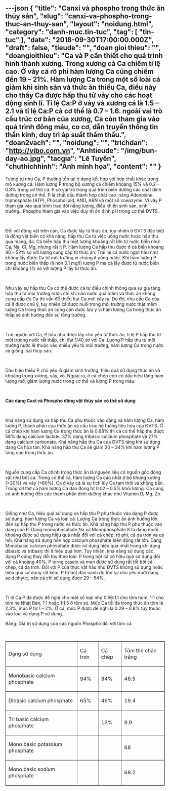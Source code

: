 ---json
{
    "title": "Canxi và phospho trong thức ăn thủy sản",
    "slug": "canxi-va-phospho-trong-thuc-an-thuy-san",
    "layout": "noidung.html",
    "category": "danh-muc.tin-tuc",
    "tag": [
        "tin-tuc"
    ],
    "date": "2018-09-30T17:00:00.000Z",
    "draft": false,
    "tieude": "",
    "doan gioi thieu": "",
    "doangioithieu": "Ca và P cần thiết cho quá trình hình thành xương. Trong xương cá Ca chiếm tỉ lệ cao. Ở vảy cá rô phi hàm lượng Ca cũng chiếm đến 19 – 21%. Hàm lượng Ca trong một số loài cá giảm khi sinh sản và thức ăn thiếu Ca, điều này cho thấy Ca được hấp thu từ vảy cho các hoạt động sinh lí. Tỉ lệ Ca:P ở vảy và xương cá là 1.5 – 2.1 và tỉ lệ Ca:P cả cơ thể là 0.7 – 1.6. ngoài vai trò cấu trúc cơ bản của xương, Ca còn tham gia vào quá trình đông máu, co cơ, dẫn truyền thông tin thần kinh, duy trì áp suất thẩm thấu.",
    "doan2vach": "",
    "noidung": "",
    "trichdan": "http://vibo.com.vn",
    "Anhtieude": "/img/bun-day-ao.jpg",
    "tacgia": "Lê Tuyến",
    "chuthichhinh": "Ảnh minh họa",
    "__content__": ""
}
---
<p>Tương tự như Ca, P thường tồn tại ở dạng kết hợp với hợp chất kh&aacute;c trong m&ocirc; xương c&aacute;. H&agrave;m lượng P trong bộ xương c&aacute; chiếm khoảng 15% v&agrave; 0.2 &ndash; 0.8% trong cơ thịt c&aacute;. P c&oacute; vai tr&ograve; trong qu&aacute; tr&igrave;nh biến dưỡng c&aacute;c chất dinh dưỡng trong cơ thể. P l&agrave; chất cấu th&agrave;nh hợp chất cao&nbsp; năng Adenosine triphosphate (ATP), Phospholipid, AND, ARN v&agrave; một số coenzyme. V&igrave; vậy P tham gia v&agrave;o qu&aacute; tr&igrave;nh trao đổi năng lượng, điều khiển sinh sản, sinh trưởng&hellip;Phospho tham gia v&agrave;o việc duy tr&igrave; ổn định pH trong cơ thể ĐVTS.</p>

<p>&nbsp;</p>

<p>Đối với động vật tr&ecirc;n cạn, Ca được lấy từ thức ăn, tuy nhi&ecirc;n ở ĐVTS đặc biệt l&agrave; động vật biển c&oacute; khả năng&nbsp; hấp thu Ca từ việc uống nước hoặc hấp thu qua mang, da. C&aacute; biển hấp thu một lượng kho&aacute;ng rất lớn từ nước biển như: Ca, Na, Cl, Mg, nhưng rất &iacute;t P. H&agrave;m lượng Ca hấp thu được ở c&aacute; biển khoảng 40 &ndash; 52% so với lượng cung cấp từ thức ăn. Tr&aacute;i lại c&aacute; nước ngọt hầu như kh&ocirc;ng lấy được Ca từ m&ocirc;i trường v&igrave; ch&uacute;ng &iacute;t uống nước. Khi h&agrave;m lượng P trong nước biển thấp (&iacute;t hơn 0.1 mg/l) lượng P m&agrave; c&aacute; lấy được từ nước biển chỉ khoảng 1% so với lượng P lấy từ thức ăn.</p>

<p>&nbsp;</p>

<p>Nhu vậy sự hấp thu Ca c&oacute; thể được c&aacute; tự điều chỉnh th&ocirc;ng qua sự gia tăng hấp thu từ m&ocirc;i trường nước chỉ khi n&agrave;o nước qu&aacute; mềm v&agrave; thức ăn kh&ocirc;ng cung cấp đủ Ca th&igrave; vấn đề thiếu hụt Ca mới xảy ra. Do đ&oacute;, nhu cầu Ca của c&aacute; &iacute;t được ch&uacute; &yacute;, tuy nhi&ecirc;n c&aacute; được nu&ocirc;i trong m&ocirc;i trường nước thật mềm lượng Ca trong thức ăn cũng cần được lưu &yacute; v&igrave; h&agrave;m lượng Ca trong thức ăn thấp sẽ ảnh hưởng đến sự tăng trưởng.</p>

<p>&nbsp;</p>

<p>Tr&aacute;i ngược với Ca, P hầu như được lấy chủ yếu từ thức ăn, tỉ lệ P hấp thu từ m&ocirc;i trường nước rất thấp, chỉ đạt 1/40 so với Ca. Lượng P hấp thu từ m&ocirc;i trường nước lệ thuộc v&agrave;o nhiều yếu tố m&ocirc;i trường, h&agrave;m lượng Ca trong nước v&agrave; giống lo&agrave;i thủy sản.</p>

<p>&nbsp;</p>

<p>Dấu hiệu thiếu P chủ yếu l&agrave; giảm sinh trưởng, hi&ecirc;u quả sử dụng thức ăn v&agrave; kho&aacute;ng trong xương, vảy, vỏ. Ngo&agrave;i ra, ở c&aacute; ch&eacute;p c&ograve;n c&oacute; dấu hiệu tăng h&agrave;m lượng mỡ, giảm lượng nước trong cơ thể v&agrave; lượng P trong m&aacute;u.</p>

<p>&nbsp;</p>

<p><strong>C&aacute;c dạng Caxi v&agrave; Phospho động vật thủy sản c&oacute; thể sử dụng</strong></p>

<p>&nbsp;</p>

<p>Khả năng sử dụng v&agrave; hấp thu Ca phụ thuộc v&agrave;o dạng v&agrave; h&agrave;m lượng Ca, h&agrave;m lượng P, th&agrave;nh phần của thức ăn v&agrave; cấu tr&uacute;c hệ thống ti&ecirc;u h&oacute;a của ĐVTS. Ở c&aacute; ch&eacute;p khi h&agrave;m lượng Ca trong thức ăn l&agrave; 0.68% th&igrave; c&aacute; c&oacute; thể hấp thu được 58% dạng calcium lactate, 37% dạng tribasic calcium phosphate v&agrave; 27% dạng calcium carbonate. Khả năng hấp thu Ca của ĐVTS tăng khi sử dụng dạng Ca h&ograve;a tan. Khả năng hấp thu Ca sẽ giảm 20 &ndash; 34% khi h&agrave;m lượng P tăng cao trong thức ăn.</p>

<p>&nbsp;</p>

<p>Nguồn cung cấp Ca ch&iacute;nh trong thức ăn l&agrave; nguy&ecirc;n liệu c&oacute; nguồn gốc động vật như bột c&aacute;. Trong cơ thể c&aacute;, h&agrave;m lượng Ca cao nhất ở bộ khung xương (&gt;30%) v&agrave; vảy (&gt;80%). Ca ở vảy c&aacute; l&agrave; sự t&iacute;ch lũy Ca tạm thời v&agrave; kh&ocirc;ng bền. Trong cơ thịt c&aacute; h&agrave;m lượng Ca dao động từ 0.02 &ndash; 0.5% khối lượng. Ca cũng c&oacute; ảnh hưởng đến c&aacute;c th&agrave;nh phần dinh dưỡng kh&aacute;c như Vitamin D, Mg, Zn.</p>

<p>&nbsp;</p>

<p>Giống như Ca, hiệu quả sử dụng v&agrave; hấp thu P phụ thuộc v&agrave;o dạng P được sử dụng, h&agrave;m lượng Ca v&agrave; lo&agrave;i c&aacute;. Lượng Ca trong thức ăn ảnh hưởng lớn đến sự hấp thu P trong nước v&agrave; thức ăn. Khả năng hấp thu P phu thuộc v&agrave;o dạng của P. Dạng monophosphate Na v&agrave; Monophosphate K l&agrave; dạng muối kho&aacute;ng được sử dụng hiệu quả nhất đối với c&aacute; ch&eacute;p, r&ocirc; phi, c&aacute; da trơn v&agrave; c&aacute; hồi. Khả năng sử dụng hỗn hợp calcium phosphate biến động rất lớn. Dạng Monobasic calcium phosphate được sử dụng hiệu quả nhất trong khi dạng&nbsp; dibasic v&agrave; tribasic th&igrave; &iacute;t hiệu quả hơn. Tuy nhi&ecirc;n, khả năng sử dụng c&aacute;c dạng P cũng thay đổi t&ugrave;y theo lo&agrave;i. P trong bột c&aacute; c&oacute; hiệu quả sử dụng đối với c&aacute; khoảng 40%. P torng casein v&agrave; men được sử dụng rất tốt bởi c&aacute; ch&eacute;p, c&aacute; da trơn. Đối với P của thực vật hầu như ĐVTS kh&ocirc;ng sử dụng hoặc hiệu quả sử dụng rất k&eacute;m. P từ bột đậu n&agrave;nh do tồn tại chủ yếu dưới dạng acid phytic, n&ecirc;n c&aacute; chỉ sử dụng được 29 &ndash; 54%.</p>

<p>&nbsp;</p>

<p>Tỉ lệ Ca:P đ&atilde; được đề nghị cho một số lo&agrave;i như 0.56:1.1 cho t&ocirc;m h&ugrave;m, 1:1 cho t&ocirc;m he Nhật Bản, 1:1 hoặc 1:1.5 ở t&ocirc;m s&uacute;. Mức Ca tối đa trong thức ăn t&ocirc;m l&agrave; 2.3%, mức P từ 1 &ndash; 2%. Ở c&aacute;, mức P được đề nghị l&agrave; 0.29 &ndash; 0.8% t&ugrave;y thuộc v&agrave;o lo&agrave;i v&agrave; dạng P sử dụng.</p>

<p>Bảng: Gi&aacute; trị sử dụng của c&aacute;c nguồn Phospho đối với t&ocirc;m c&aacute;</p>

<p>&nbsp;</p>

<table border="1" cellpadding="0" cellspacing="0">
	<tbody>
		<tr>
			<td>
			<p>Dạng sử dụng</p>
			</td>
			<td>
			<p>C&aacute; trơn</p>
			</td>
			<td>
			<p>C&aacute; ch&eacute;p</p>
			</td>
			<td>
			<p>T&ocirc;m thẻ ch&acirc;n trẳng</p>
			</td>
		</tr>
		<tr>
			<td>
			<p>Monobasic calcium phosphate</p>
			</td>
			<td>
			<p>94%</p>
			</td>
			<td>
			<p>94%</p>
			</td>
			<td>
			<p>46.5</p>
			</td>
		</tr>
		<tr>
			<td>
			<p>Dibasic calcium phosphate</p>
			</td>
			<td>
			<p>65%</p>
			</td>
			<td>
			<p>46%</p>
			</td>
			<td>
			<p>19.4</p>
			</td>
		</tr>
		<tr>
			<td>
			<p>Tri basic calcium phosphate</p>
			</td>
			<td>
			<p>&nbsp;</p>
			</td>
			<td>
			<p>13%</p>
			</td>
			<td>
			<p>9.9</p>
			</td>
		</tr>
		<tr>
			<td>
			<p>Mono basic potassium phosphate</p>
			</td>
			<td>
			<p>&nbsp;</p>
			</td>
			<td>
			<p>&nbsp;</p>
			</td>
			<td>
			<p>68</p>
			</td>
		</tr>
		<tr>
			<td>
			<p>Mono basic sodium phosphate</p>
			</td>
			<td>
			<p>&nbsp;</p>
			</td>
			<td>
			<p>&nbsp;</p>
			</td>
			<td>
			<p>68.2</p>
			</td>
		</tr>
	</tbody>
</table>

<p>&nbsp;</p>
